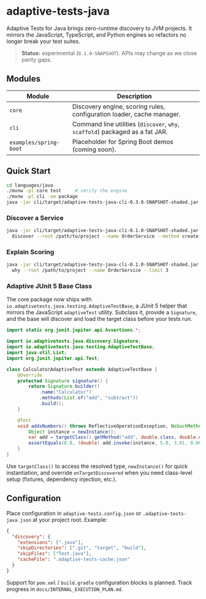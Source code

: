 # adaptive-tests-java

Adaptive Tests for Java brings zero-runtime discovery to JVM projects. It mirrors the JavaScript, TypeScript, and Python engines so refactors no longer break your test suites.

> **Status:** experimental (`0.1.0-SNAPSHOT`). APIs may change as we close parity gaps.

## Modules

| Module | Description |
| ------ | ----------- |
| `core` | Discovery engine, scoring rules, configuration loader, cache manager. |
| `cli`  | Command line utilities (`discover`, `why`, `scaffold`) packaged as a fat JAR. |
| `examples/spring-boot` | Placeholder for Spring Boot demos (coming soon). |

## Quick Start

```bash
cd languages/java
./mvnw -pl core test     # verify the engine
./mvnw -pl cli -am package
java -jar cli/target/adaptive-tests-java-cli-0.3.0-SNAPSHOT-shaded.jar --help
```

### Discover a Service

```bash
java -jar cli/target/adaptive-tests-java-cli-0.1.0-SNAPSHOT-shaded.jar \
  discover --root /path/to/project --name OrderService --method create --method cancel
```

### Explain Scoring

```bash
java -jar cli/target/adaptive-tests-java-cli-0.1.0-SNAPSHOT-shaded.jar \
  why --root /path/to/project --name OrderService --limit 3
```

### Adaptive JUnit 5 Base Class

The core package now ships with `io.adaptivetests.java.testing.AdaptiveTestBase`, a JUnit 5 helper that mirrors the JavaScript `adaptiveTest` utility. Subclass it, provide a `Signature`, and the base will discover and load the target class before your tests run.

```java
import static org.junit.jupiter.api.Assertions.*;

import io.adaptivetests.java.discovery.Signature;
import io.adaptivetests.java.testing.AdaptiveTestBase;
import java.util.List;
import org.junit.jupiter.api.Test;

class CalculatorAdaptiveTest extends AdaptiveTestBase {
    @Override
    protected Signature signature() {
        return Signature.builder()
            .name("Calculator")
            .methods(List.of("add", "subtract"))
            .build();
    }

    @Test
    void addsNumbers() throws ReflectiveOperationException, NoSuchMethodException {
        Object instance = newInstance();
        var add = targetClass().getMethod("add", double.class, double.class);
        assertEquals(8.0, (double) add.invoke(instance, 5.0, 3.0), 0.001);
    }
}
```

Use `targetClass()` to access the resolved type, `newInstance()` for quick instantiation, and override `onTargetDiscovered` when you need class-level setup (fixtures, dependency injection, etc.).

## Configuration

Place configuration in `adaptive-tests.config.json` or `.adaptive-tests-java.json` at your project root. Example:

```json
{
  "discovery": {
    "extensions": [".java"],
    "skipDirectories": [".git", "target", "build"],
    "skipFiles": ["Test.java"],
    "cacheFile": ".adaptive-tests-cache.json"
  }
}
```

Support for `pom.xml` / `build.gradle` configuration blocks is planned. Track progress in `docs/INTERNAL_EXECUTION_PLAN.md`.
